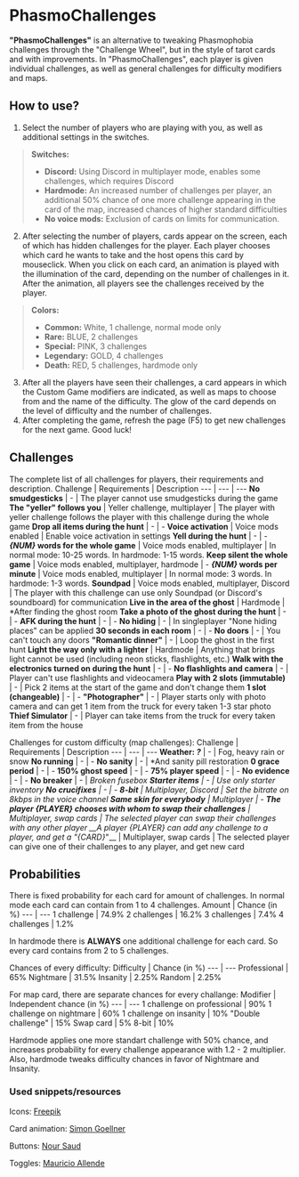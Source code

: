 # PhasmoChallenges
__"PhasmoChallenges"__ is an alternative to tweaking Phasmophobia challenges through the "Challenge Wheel", but in the style of tarot cards and with improvements. In "PhasmoChallenges", each player is given individual challenges, as well as general challenges for difficulty modifiers and maps.
## How to use?
1. Select the number of players who are playing with you, as well as additional settings in the switches. 
> __Switches:__
> - __Discord:__ Using Discord in multiplayer mode, enables some challenges, which requires Discord
> - __Hardmode:__ An increased number of challenges per player, an additional 50% chance of one more challenge appearing in the card of the map, increased chances of higher standard difficulties
> - __No voice mods:__ Exclusion of cards on limits for communication.
2. After selecting the number of players, cards appear on the screen, each of which has hidden challenges for the player. Each player chooses which card he wants to take and the host opens this card by mouseclick. When you click on each card, an animation is played with the illumination of the card, depending on the number of challenges in it. After the animation, all players see the challenges received by the player.
> __Colors:__
> - __Common:__ White, 1 challenge, normal mode only
> - __Rare:__ BLUE, 2 challenges
> - __Special:__ PINK, 3 challenges
> - __Legendary:__ GOLD, 4 challenges
> - __Death:__ RED, 5 challenges, hardmode only
3. After all the players have seen their challenges, a card appears in which the Custom Game modifiers are indicated, as well as maps to choose from and the name of the difficulty. The glow of the card depends on the level of difficulty and the number of challenges.
4. After completing the game, refresh the page (F5) to get new challenges for the next game. Good luck!
## Challenges
The complete list of all challenges for players, their requirements and description.
Challenge | Requirements | Description
--- | --- | ---
__No smudgesticks__ | - | The player cannot use smudgesticks during the game
__The "yeller" follows you__ | Yeller challenge, multiplayer | The player with yeller challenge follows the player with this challenge during the whole game
__Drop all items during the hunt__ | - | -
__Voice activation__ | Voice mods enabled | Enable voice activation in settings
__Yell during the hunt__ | - | -
__*{NUM}* words for the whole game__ | Voice mods enabled, multiplayer | In normal mode: 10-25 words. In hardmode: 1-15 words.
__Keep silent the whole game__ | Voice mods enabled, multiplayer, hardmode | -
__*{NUM}* words per minute__ | Voice mods enabled, multiplayer | In normal mode: 3 words. In hardmode: 1-3 words.
__Soundpad__ | Voice mods enabled, multiplayer, Discord | The player with this challenge can use only Soundpad (or Discord's soundboard) for communication
__Live in the area of the ghost__ | Hardmode | *After finding the ghost room
__Take a photo of the ghost during the hunt__ | - | -
__AFK during the hunt__ | - | -
__No hiding__ | - | In singleplayer "None hiding places" can be applied
__30 seconds in each room__ | - | -
__No doors__ | - | You can't touch any doors
__"Romantic dinner"__ | - | Loop the ghost in the first hunt
__Light the way only with a lighter__ | Hardmode | Anything that brings light cannot be used (including neon sticks, flashlights, etc.)
__Walk with the electronics turned on during the hunt__ | - | -
__No flashlights and camera__ | - | Player can't use flashlights and videocamera
__Play with 2 slots (immutable)__ | - | Pick 2 items at the start of the game and don't change them
__1 slot (changeable)__ | - | -
__"Photographer"__ | - | Player starts only with photo camera and can get 1 item from the truck for every taken 1-3 star photo
__Thief Simulator__ | - | Player can take items from the truck for every taken item from the house

Challenges for custom difficulty (map challenges):
Challenge | Requirements | Description
--- | --- | ---
__Weather: *?*__ | - | Fog, heavy rain or snow
__No running__ | - | -
__No sanity__ | - | *And sanity pill restoration
__0 grace period__ | - | -
__150% ghost speed__ | - | -
__75% player speed__ | - | -
__No evidence__ | - | -
__No breaker__ | - | *Broken fusebox
__Starter items__ | - | *Use only starter inventory
__No crucifixes__ | - | -
__8-bit__ | Multiplayer, Discord | Set the bitrate on 8kbps in the voice channel
__Same skin for everybody__ | Multiplayer | -
__The player *{PLAYER}* chooses with whom to swap their challenges__ | Multiplayer, swap cards | The selected player can swap their challenges with any other player
__A player *{PLAYER}* can add any challenge to a player, and get a "*{CARD}*"__ | Multiplayer, swap cards | The selected player can give one of their challenges to any player, and get new card
## Probabilities
There is fixed probability for each card for amount of challenges. In normal mode each card can contain from 1 to 4 challenges.
Amount | Chance (in %)
--- | ---
1 challenge | 74.9%
2 challenges | 16.2%
3 challenges | 7.4%
4 challenges | 1.2%

In hardmode there is __ALWAYS__ one additional challenge for each card. So every card contains from 2 to 5 challenges.

Chances of every difficulty:
Difficulty | Chance (in %)
--- | ---
Professional | 65%
Nightmare | 31.5%
Insanity | 2.25%
Random | 2.25%

For map card, there are separate chances for every challange:
Modifier | Independent chance (in %)
--- | ---
1 challenge on professional | 90%
1 challenge on nightmare | 60%
1 challenge on insanity | 10%
"Double challenge" | 15%
Swap card | 5%
8-bit | 10%

Hardmode applies one more standart challenge with 50% chance, and increases probability for every challenge appearance with 1.2 - 2 multiplier. Also, hardmode tweaks difficulty chances in favor of Nightmare and Insanity.
### Used snippets/resources
Icons: [Freepik](https://www.flaticon.com/authors/freepik)

Card animation: [Simon Goellner](https://codepen.io/simeydotme/pen/PrQKgo)

Buttons: [Nour Saud](https://codepen.io/nourabusoud/pen/ypZzMM)

Toggles: [Mauricio Allende](https://codepen.io/mallendeo/pen/QWKrEL)
